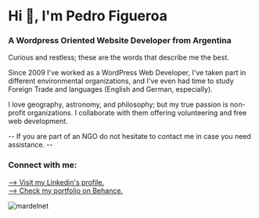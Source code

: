 <h1 align="left">Hi 👋, I'm Pedro Figueroa</h1>
<h3 align="left">A Wordpress Oriented Website Developer from Argentina</h3>

<p>Curious and restless; these are the words that describe me the best.<br>

Since 2009 I've worked as a WordPress Web Developer, I've taken part in different environmental organizations, and I've even had time to study Foreign Trade and languages (English and German, especially).<br>

I love geography, astronomy, and philosophy; but my true passion is non-profit organizations. I collaborate with them offering volunteering and free web development.<br>

-- If you are part of an NGO do not hesitate to contact me in case you need assistance. -- </p>

<h3 align="left">Connect with me:</h3>
<p align="left">
<a href="https://linkedin.com/in/pedrofigueroa1989" target="blank">
  --> Visit my Linkedin's profile.
</a><br>
<a href="https://www.behance.net/pedrofigueroa" target="blank">
  --> Check my portfolio on Behance.
</a>
</p>

<p><img align="center" src="https://github-readme-stats.vercel.app/api/top-langs?username=mardelnet&show_icons=true&locale=en&layout=compact" alt="mardelnet" /></p>
